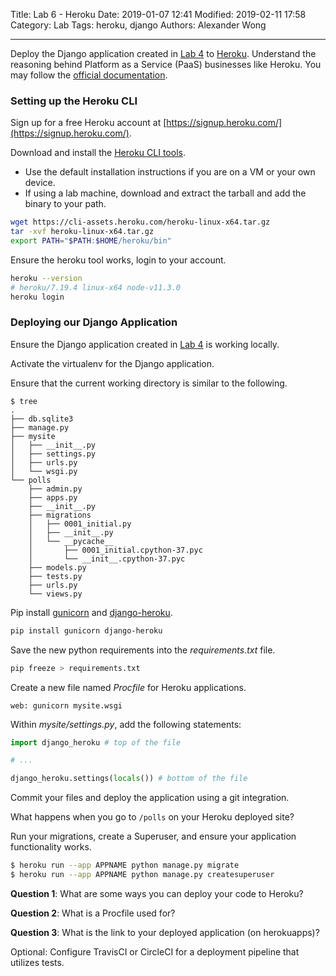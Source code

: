 Title: Lab 6 - Heroku
Date: 2019-01-07 12:41
Modified: 2019-02-11 17:58
Category: Lab
Tags: heroku, django
Authors: Alexander Wong

----

Deploy the Django application created in [Lab 4]({filename}lab-4.md) to [Heroku](https://www.heroku.com/). Understand the reasoning behind Platform as a Service (PaaS) businesses like Heroku. You may follow the [official documentation](https://devcenter.heroku.com/articles/django-app-configuration).

### Setting up the Heroku CLI

Sign up for a free Heroku account at [https://signup.heroku.com/](https://signup.heroku.com/).

Download and install the [Heroku CLI tools](https://devcenter.heroku.com/articles/heroku-cli#download-and-install).

* Use the default installation instructions if you are on a VM or your own device.
* If using a lab machine, download and extract the tarball and add the binary to your path.

```bash
wget https://cli-assets.heroku.com/heroku-linux-x64.tar.gz
tar -xvf heroku-linux-x64.tar.gz
export PATH="$PATH:$HOME/heroku/bin"
```

Ensure the heroku tool works, login to your account.

```bash
heroku --version
# heroku/7.19.4 linux-x64 node-v11.3.0
heroku login
```

### Deploying our Django Application

Ensure the Django application created in [Lab 4]({filename}lab-4.md) is working locally.

Activate the virtualenv for the Django application.

Ensure that the current working directory is similar to the following.

```text
$ tree 
.
├── db.sqlite3
├── manage.py
├── mysite
│   ├── __init__.py
│   ├── settings.py
│   ├── urls.py
│   └── wsgi.py
└── polls
    ├── admin.py
    ├── apps.py
    ├── __init__.py
    ├── migrations
    │   ├── 0001_initial.py
    │   ├── __init__.py
    │   └── __pycache__
    │       ├── 0001_initial.cpython-37.pyc
    │       └── __init__.cpython-37.pyc
    ├── models.py
    ├── tests.py
    ├── urls.py
    └── views.py

```

Pip install [gunicorn](https://gunicorn.org/) and [django-heroku](https://github.com/heroku/django-heroku).

```bash
pip install gunicorn django-heroku
```

Save the new python requirements into the *requirements.txt* file.

```bash
pip freeze > requirements.txt
```

Create a new file named *Procfile* for Heroku applications.

```text
web: gunicorn mysite.wsgi
```

Within *mysite/settings.py*, add the following statements:

```python
import django_heroku # top of the file

# ...

django_heroku.settings(locals()) # bottom of the file
```

Commit your files and deploy the application using a git integration.

What happens when you go to `/polls` on your Heroku deployed site?

Run your migrations, create a Superuser, and ensure your application functionality works.

```bash
$ heroku run --app APPNAME python manage.py migrate
$ heroku run --app APPNAME python manage.py createsuperuser
```

**Question 1**: What are some ways you can deploy your code to Heroku?

**Question 2**: What is a Procfile used for?

**Question 3**: What is the link to your deployed application (on herokuapps)?

Optional: Configure TravisCI or CircleCI for a deployment pipeline that utilizes tests.
